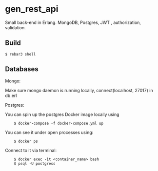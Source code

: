 gen_rest_api
=====
Small back-end in Erlang.
MongoDB, Postgres, JWT , authorization, validation.

Build
-----

    $ rebar3 shell


Databases
-----

Mongo:

Make sure mongo daemon is running locally, connect(localhost, 27017) in db.erl

Postgres: 

You can spin up the postgres Docker image locally using
```
    $ docker-compose -f docker-compose.yml up
```

You can see it under open processes using: 
```
    $ docker ps
```

Connect to it via terminal:
```
    $ docker exec -it <container_name> bash
    $ psql -U postgress
```